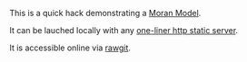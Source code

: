 This is a quick hack demonstrating a [Moran Model](http://en.wikipedia.org/wiki/Moran_process).

It can be lauched locally with any [one-liner http static server](https://gist.github.com/willurd/5720255).

It is accessible online via [rawgit](https://cdn.rawgit.com/luismreis/moran/master/index.html).
